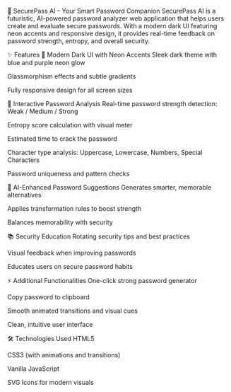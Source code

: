 🚀 SecurePass AI – Your Smart Password Companion
SecurePass AI is a futuristic, AI-powered password analyzer web application that helps users create and evaluate secure passwords. With a modern dark UI featuring neon accents and responsive design, it provides real-time feedback on password strength, entropy, and overall security.

✨ Features
🎨 Modern Dark UI with Neon Accents
Sleek dark theme with blue and purple neon glow

Glassmorphism effects and subtle gradients

Fully responsive design for all screen sizes

🔐 Interactive Password Analysis
Real-time password strength detection: Weak / Medium / Strong

Entropy score calculation with visual meter

Estimated time to crack the password

Character type analysis: Uppercase, Lowercase, Numbers, Special Characters

Password uniqueness and pattern checks

🤖 AI-Enhanced Password Suggestions
Generates smarter, memorable alternatives

Applies transformation rules to boost strength

Balances memorability with security

📚 Security Education
Rotating security tips and best practices

Visual feedback when improving passwords

Educates users on secure password habits

⚡ Additional Functionalities
One-click strong password generator

Copy password to clipboard

Smooth animated transitions and visual cues

Clean, intuitive user interface

🛠️ Technologies Used
HTML5

CSS3 (with animations and transitions)

Vanilla JavaScript 

SVG Icons for modern visuals


